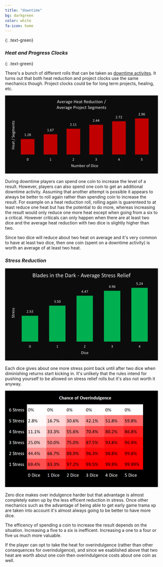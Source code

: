 ```yaml
---
title: "downtime"
bg: darkgreen
color: white
fa-icon: home
---
```


{: .text-green}

### *Heat and Progress Clocks*
{: .text-green}

There's a bunch of different rolls that can be taken as [downtime activites](https://bladesinthedark.com/downtime-activities). It turns out that both heat reduction and project clocks use the same mechanics though. Project clocks could be for long term projects, healing, etc.

![Progress Bar Chart](/img/HeatAndProgressClockChances.png "Heat\Segments")

During downtime players can spend one coin to increase the level of a result. However, players can also spend one coin to get an additional downtime activity. Assuming that another attempt is possible it appears to always be better to roll again rather than spending coin to increase the result. For example on a heat reduction roll, rolling again is guarenteed to at least reduce one heat but has the potential to do more, whereas increasing the result would only reduce one more heat except when going from a six to a critical. However criticals can only happen when there are at least two dice and the average heat reduction with two dice is slightly higher than two.

Since two dice will reduce about two heat on average and it's very common to have at least two dice, then one coin (spent on a downtime activity) is worth an average of at least two heat.

### *Stress Reduction*

![Stress Relief Bar Chart](/img/AverageStressRelief.png "Stress Relief")

Each dice gives about one more stress point back until after two dice when diminishing returns start kicking in. It's unlikely that the rules intend for pushing yourself to be allowed on stress relief rolls but it's also not worth it anyway.

![Overindulgence Heat Map](/img/OverindulgenceChances.png "Overindulgence Heat Map")

Zero dice makes over indulgence harder but that advantage is almost completely eaten up by the less efficent reduction in stress. Once other mechanics such as the advantage of being able to get early game trama xp are taken into account it's almost always going to be better to have more dice. 

The efficency of spending a coin to increase the result depends on the situation. Increasing a five to a six is inefficent. Increasing a one to a four or five us much more valuable. 

If the player can opt to take the heat for overindulgence (rather than other consequences for overindulgence), and since we esablished above that two heat are worth about one coin then overindulgence costs about one coin as well.
